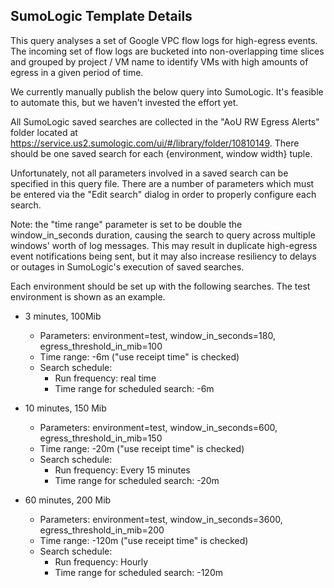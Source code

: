 
## SumoLogic Template Details
This query analyses a set of Google VPC flow logs for high-egress events.
The incoming set of flow logs are bucketed into non-overlapping time slices
and grouped by project / VM name to identify VMs with high amounts of egress
in a given period of time.

We currently manually publish the below query into SumoLogic. It's feasible
to automate this, but we haven't invested the effort yet.

All SumoLogic saved searches are collected in the "AoU RW Egress Alerts" folder
located at https://service.us2.sumologic.com/ui/#/library/folder/10810149.
There should be one saved search for each {environment, window width} tuple.

Unfortunately, not all parameters involved in a saved search can be specified in
this query file. There are a number of parameters which must be entered via the
"Edit search" dialog in order to properly configure each search.

Note: the "time range" parameter is set to be double the window_in_seconds duration,
causing the search to query across multiple windows' worth of log messages. This may
result in duplicate high-egress event notifications being sent, but it may also increase
resiliency to delays or outages in SumoLogic's execution of saved searches.
                                
Each environment should be set up with the following searches. The test environment
is shown as an example.

- 3 minutes, 100Mib
  - Parameters: environment=test, window_in_seconds=180, egress_threshold_in_mib=100
  - Time range: -6m ("use receipt time" is checked)
  - Search schedule:
    - Run frequency: real time
    - Time range for scheduled search: -6m

- 10 minutes, 150 Mib
  - Parameters: environment=test, window_in_seconds=600, egress_threshold_in_mib=150
  - Time range: -20m ("use receipt time" is checked)
  - Search schedule:
    - Run frequency: Every 15 minutes
    - Time range for scheduled search: -20m

- 60 minutes, 200 Mib
  - Parameters: environment=test, window_in_seconds=3600, egress_threshold_in_mib=200
  - Time range: -120m ("use receipt time" is checked)
  - Search schedule:
    - Run frequency: Hourly
    - Time range for scheduled search: -120m
